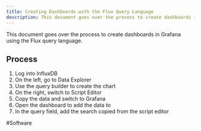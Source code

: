```yaml
---
title: Creating Dashboards with the Flux Query Language
description: This document goes over the process to create dashboards in Grafana using the Flux query language.
---
```


This document goes over the process to create dashboards in Grafana using the Flux query language.

## Process

1. Log into InfluxDB
2. On the left, go to Data Explorer
3. Use the query builder to create the chart
4. On the right, switch to Script Editor
5. Copy the data and switch to Grafana
6. Open the dashboard to add the data to
7. In the query field, add the search copied from the script editor

#Software
